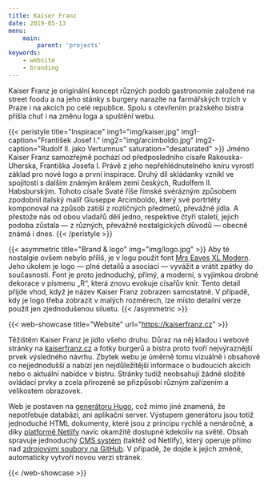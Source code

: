 ```yaml
---
title: Kaiser Franz
date: 2019-05-13
menu:
    main:
        parent: 'projects'
keywords:
    - website
    - branding
---
```


Kaiser Franz je originální koncept různých podob gastronomie založené na street foodu a na jeho stánky s burgery narazíte na farmářských trzích v Praze i na akcích po celé republice. Spolu s otevřením pražského bistra přišla chuť i na změnu loga a spuštění webu.

<!--more-->

{{< peristyle title="Inspirace" img1="img/kaiser.jpg" img1-caption="František Josef I." img2="img/arcimboldo.jpg" img2-caption="Rudolf II. jako Vertumnus" saturation="desaturated" >}}
Jméno Kaiser Franz samozřejmě pochází od předposledního císaře Rakouska-Uherska, Františka Josefa I. Právě z jeho nepřehlédnutelného kníru vyrostl základ pro nové logo a první inspirace. Druhý díl skládanky vznikl ve spojitosti s dalším známým králem zemí českých, Rudolfem II. Habsburským. Tohoto císaře Svaté říše římské svérázným způsobem zpodobnil italský malíř Giuseppe Arcimboldo, který své portrtéty komponoval na způsob zátiší z rozličných předmetů, převážně jídla. A přestože nás od obou vladařů dělí jedno, respektive čtyři staletí, jejich podoba zůstala — z různých, převážně nostalgických důvodů — obecně známá i dnes.
{{< /peristyle >}}

{{< asymmetric title="Brand & logo" img="img/logo.jpg" >}}
Aby té nostalgie ovšem nebylo příliš, je v logu použit font [Mrs Eaves XL Modern](https://www.emigre.com/Fonts/Mr-Eaves-Sans-and-Modern). Jeho úkolem je logo — plné detailů a asociací — vyvážit a vrátit zpátky do současnosti. Font je proto jednoduchý, přímý, a moderní, s vyjímkou drobné dekorace v písmenu „R“, která znovu evokuje císařův knír. Tento detail přijde vhod, když je název Kaiser Franz zobrazen samostatně. V případě, kdy je logo třeba zobrazit v malých rozměrech, lze místo detailní verze použít jen zjednodušenou siluetu.
{{< /asymmetric >}}

{{< web-showcase title="Website" url="https://kaiserfranz.cz" >}}

Těžištěm Kaiser Franz je jídlo všeho druhu. Důraz na něj kladou i webové stránky na [kaiserfranz.cz](https://kaiserfranz.cz) a fotky burgerů a bistra proto tvoří nejvýraznější prvek výsledného návrhu. Zbytek webu je úměrně tomu vizuálně i obsahově co nejjednodušší a nabízí jen nejdůležitější informace o budoucích akcich nebo o aktuální nabídce v bistru. Stránky tudíž neobsahují žádné složité ovládací prvky a zcela přirozeně se přizpůsobí různým zařízením a velikostem obrazovek.

Web je postaven na [generátoru Hugo](https://gohugo.io/), což mimo jiné znamená, že nepotřebuje databázi, ani aplikační server. Výstupem generátoru jsou totiž jednoduché HTML dokumenty, které jsou z principu rychlé a nenáročné, a díky [platformě Netlify](https://www.netlify.com/) navíc okamžitě dostupné kdekoliv na světě. Obsah spravuje jednoduchý [CMS systém](https://www.netlifycms.org/) (taktéž od Netlify), který operuje přímo nad [zdrojovými soubory na GitHub](https://github.com/adamhavel/kaiserfranz.cz). V případě, že dojde k jejich změně, automaticky vytvoří novou verzi stránek.

{{< /web-showcase >}}



